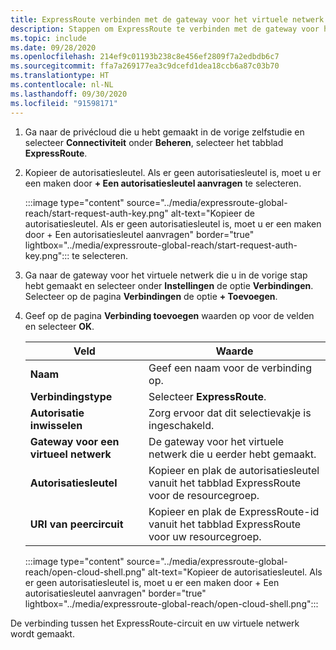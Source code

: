 ```yaml
---
title: ExpressRoute verbinden met de gateway voor het virtuele netwerk
description: Stappen om ExpressRoute te verbinden met de gateway voor het virtuele netwerk.
ms.topic: include
ms.date: 09/28/2020
ms.openlocfilehash: 214ef9c01193b238c8e456ef2809f7a2edbdb6c7
ms.sourcegitcommit: ffa7a269177ea3c9dcefd1dea18ccb6a87c03b70
ms.translationtype: HT
ms.contentlocale: nl-NL
ms.lasthandoff: 09/30/2020
ms.locfileid: "91598171"
---
```

<!-- Used in deploy-azure-vmware-solution.md and tutorial-configure-networking.md -->

1. Ga naar de privécloud die u hebt gemaakt in de vorige zelfstudie en selecteer **Connectiviteit** onder **Beheren**, selecteer het tabblad **ExpressRoute**.

1. Kopieer de autorisatiesleutel. Als er geen autorisatiesleutel is, moet u er een maken door **+ Een autorisatiesleutel aanvragen** te selecteren.

   :::image type="content" source="../media/expressroute-global-reach/start-request-auth-key.png" alt-text="Kopieer de autorisatiesleutel. Als er geen autorisatiesleutel is, moet u er een maken door + Een autorisatiesleutel aanvragen" border="true" lightbox="../media/expressroute-global-reach/start-request-auth-key.png"::: te selecteren.

1. Ga naar de gateway voor het virtuele netwerk die u in de vorige stap hebt gemaakt en selecteer onder **Instellingen** de optie **Verbindingen**. Selecteer op de pagina **Verbindingen** de optie **+ Toevoegen**.

1. Geef op de pagina **Verbinding toevoegen** waarden op voor de velden en selecteer **OK**. 

   | Veld | Waarde |
   | --- | --- |
   | **Naam**  | Geef een naam voor de verbinding op.  |
   | **Verbindingstype**  | Selecteer **ExpressRoute**.  |
   | **Autorisatie inwisselen**  | Zorg ervoor dat dit selectievakje is ingeschakeld.  |
   | **Gateway voor een virtueel netwerk** | De gateway voor het virtuele netwerk die u eerder hebt gemaakt.  |
   | **Autorisatiesleutel**  | Kopieer en plak de autorisatiesleutel vanuit het tabblad ExpressRoute voor de resourcegroep. |
   | **URI van peercircuit**  | Kopieer en plak de ExpressRoute-id vanuit het tabblad ExpressRoute voor uw resourcegroep.  |

   :::image type="content" source="../media/expressroute-global-reach/open-cloud-shell.png" alt-text="Kopieer de autorisatiesleutel. Als er geen autorisatiesleutel is, moet u er een maken door + Een autorisatiesleutel aanvragen" border="true" lightbox="../media/expressroute-global-reach/open-cloud-shell.png":::

De verbinding tussen het ExpressRoute-circuit en uw virtuele netwerk wordt gemaakt.